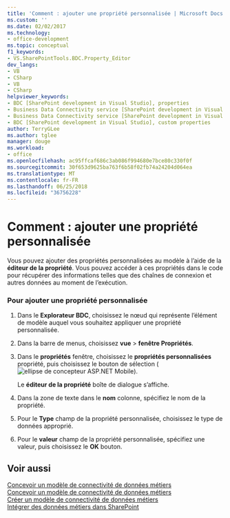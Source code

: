 ```yaml
---
title: 'Comment : ajouter une propriété personnalisée | Microsoft Docs'
ms.custom: ''
ms.date: 02/02/2017
ms.technology:
- office-development
ms.topic: conceptual
f1_keywords:
- VS.SharePointTools.BDC.Property_Editor
dev_langs:
- VB
- CSharp
- VB
- CSharp
helpviewer_keywords:
- BDC [SharePoint development in Visual Studio], properties
- Business Data Connectivity service [SharePoint development in Visual Studio], properties
- Business Data Connectivity service [SharePoint development in Visual Studio], custom properties
- BDC [SharePoint development in Visual Studio], custom properties
author: TerryGLee
ms.author: tglee
manager: douge
ms.workload:
- office
ms.openlocfilehash: ac95ffcaf686c3ab086f994680e7bce80c330f0f
ms.sourcegitcommit: 30f653d9625ba763f6b58f02fb74a24204d064ea
ms.translationtype: MT
ms.contentlocale: fr-FR
ms.lasthandoff: 06/25/2018
ms.locfileid: "36756228"
---
```

# <a name="how-to-add-a-custom-property"></a>Comment : ajouter une propriété personnalisée
  Vous pouvez ajouter des propriétés personnalisées au modèle à l’aide de la **éditeur de la propriété**. Vous pouvez accéder à ces propriétés dans le code pour récupérer des informations telles que des chaînes de connexion et autres données au moment de l’exécution.  
  
### <a name="to-add-a-custom-property"></a>Pour ajouter une propriété personnalisée  
  
1.  Dans le **Explorateur BDC**, choisissez le nœud qui représente l’élément de modèle auquel vous souhaitez appliquer une propriété personnalisée.  
  
2.  Dans la barre de menus, choisissez **vue** > **fenêtre Propriétés**.  
  
3.  Dans le **propriétés** fenêtre, choisissez le **propriétés personnalisées** propriété, puis choisissez le bouton de sélection (![ellipse de concepteur ASP.NET Mobile](../sharepoint/media/mwellipsis.gif "ASP. Ellipse de NET Mobile concepteur")).  
  
     Le **éditeur de la propriété** boîte de dialogue s’affiche.  
  
4.  Dans la zone de texte dans le **nom** colonne, spécifiez le nom de la propriété.  
  
5.  Pour le **Type** champ de la propriété personnalisée, choisissez le type de données approprié.  
  
6.  Pour le **valeur** champ de la propriété personnalisée, spécifiez une valeur, puis choisissez le **OK** bouton.  
  
## <a name="see-also"></a>Voir aussi
 [Concevoir un modèle de connectivité de données métiers](../sharepoint/designing-a-business-data-connectivity-model.md)   
 [Concevoir un modèle de connectivité de données métiers](../sharepoint/designing-a-business-data-connectivity-model.md)   
 [Créer un modèle de connectivité de données métiers](../sharepoint/creating-a-business-data-connectivity-model.md)   
 [Intégrer des données métiers dans SharePoint](../sharepoint/integrating-business-data-into-sharepoint.md)  
  
  
